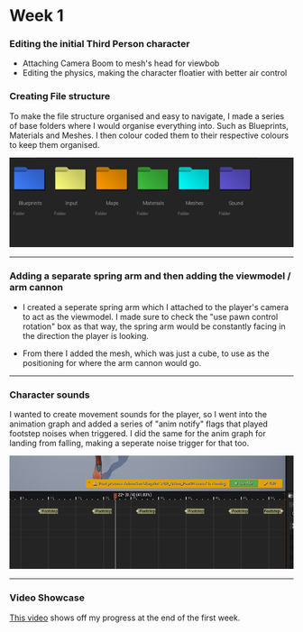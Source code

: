 
# Week 1

### Editing the initial Third Person character

- Attaching Camera Boom to mesh's head for viewbob
- Editing the physics, making the character floatier with better air control



### Creating File structure

To make the file structure organised and easy to navigate, I made a  series of base folders where I would organise everything into. Such as Blueprints, Materials and Meshes. I then colour coded them to their respective colours to keep them organised.

![](Images/IMG_ColourCodedFolders.png)

---

### Adding a separate spring arm and then adding the viewmodel / arm cannon
- I created a seperate spring arm which I attached to the player's camera to act as the viewmodel. I made sure to check the "use pawn control rotation" box as that way, the spring arm would be constantly facing in the direction the player is looking.

- From there I added the mesh, which was just a cube, to use as the positioning for where the arm cannon would go.

---
### Character sounds
I wanted to create movement sounds for the player, so I went into the animation graph and added a series of "anim notify" flags that played footstep noises when triggered. I did the same for the anim graph for landing from falling, making a seperate noise trigger for that too.

![](Images/IMG_AnimGraph_Footsteps.png)

---
### Video Showcase

[This video](https://youtu.be/WTIQAuz8Gws) shows off my progress at the end of the first week.